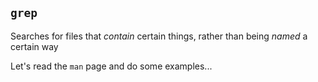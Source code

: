 ## `grep`

Searches for files that *contain* certain things, rather than being *named* a certain way

Let's read the `man` page and do some examples...
